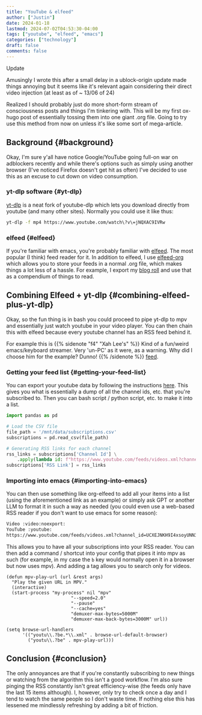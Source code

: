 ```yaml
---
title: "YouTube & elfeed"
author: ["Justin"]
date: 2024-01-18
lastmod: 2024-07-02T04:53:30-04:00
tags: ["youtube", "elfeed", "emacs"]
categories: ["technology"]
draft: false
comments: false
---
```


<div class="alert-primary alert">

<div class="alert-heading">

Update

</div>

Amusingly I wrote this after a small delay in a ublock-origin update made things
annoying but it seems like it's relevant again considering their direct video
injection (at least as of ~ 13/06 of 24)

</div>

Realized I should probably just do more short-form stream of consciousness posts
and things I'm tinkering with. This will be my first ox-hugo post of essentially
tossing them into one giant .org file. Going to try use this method from now on
unless it's like some sort of mega-article.

<section class="outline-1nil">

## Background {#background}

Okay, I'm sure y'all have notice Google/YouTube going full-on war on adblockers
recently and while there's options such as simply using another browser (I've
noticed Firefox doesn't get hit as often) I've decided to use this as an excuse
to cut down on video consumption.

<div class="outline-2nil">

### yt-dlp <span class="tag"><span class="software">software</span></span> {#yt-dlp}

[yt-dlp](<https://github.com/yt-dlp/yt-dlp>) is a neat fork of youtube-dlp which
lets you download directly from youtube (and many other sites). Normally you
could use it like thus:

```bash
yt-dlp -f mp4 https://www.youtube.com/watch\?v\=jNQXAC9IVRw
```

</div>

<div class="outline-2nil">

### elfeed {#elfeed}

If you're familiar with emacs, you're probably familiar with [elfeed](<https://github.com/skeeto/elfeed>). The most
popular (I think) feed reader for it. In addition to elfeed, I use
[elfeed-org](<https://github.com/remyhonig/elfeed-org>) which allows you to store
your feeds in a normal .org file, which makes things a lot less of a hassle. For example, I export my [blog
roll](<https://justin.vc/elfeed>) and use that as a compendium of things to read.

</div>

</section>

<section class="outline-1nil">

## Combining Elfeed + yt-dlp {#combining-elfeed-plus-yt-dlp}

Okay, so the fun thing is in bash you could proceed to pipe yt-dlp to mpv and
essentially just watch youtube in your video player. You can then chain this with elfeed
because every youtube channel has an RSS feed behind it.

For example this is {{% sidenote "f4"  "Xah Lee's" %}}  Kind of a fun/weird emacs/keyboard streamer. Very 'un-PC' as it were, as a warning. Why did I choose him for the example? Dunno! {{% /sidenote %}}
[feed](<https://www.youtube.com/feeds/videos.xml?channel_id=UCXEJNKH9I4xsoyUNN3IL96A>).

<div class="outline-2nil">

### Getting your feed list {#getting-your-feed-list}

You can export your youtube data by following the instructions
[here](<https://support.google.com/accounts/answer/3024190?hl=en>). This gives you
what is essentially a dump of all the channel ids, etc. that you're subscribed
to. Then you can bash script / python script, etc. to make it into a list.

```python
import pandas as pd

# Load the CSV file
file_path = '/mnt/data/subscriptions.csv'
subscriptions = pd.read_csv(file_path)

# Generating RSS links for each channel
rss_links = subscriptions['Channel Id'] \
    .apply(lambda id: f"https://www.youtube.com/feeds/videos.xml?channel_id={id}")
subscriptions['RSS Link'] = rss_links
```

</div>

<div class="outline-2nil">

### Importing into emacs {#importing-into-emacs}

You can then use something like org-elfeed to add all your items into a list
(using the aforementioned link as an example) or simply ask GPT or another LLM
to format it in such a way as needed (you could even use a web-based RSS reader
if you don't want to use emacs for some reason):

```org
Video :video:noexport:
YouTube :youtube:
https://www.youtube.com/feeds/videos.xml?channel_id=UCXEJNKH9I4xsoyUNN3IL96A
```

This allows you to have all your subscriptions into your RSS reader.
You can then add a command / shortcut into your config that pipes it into mpv
as such (for example, in my case the `b` key would normally open it in a
browser but now uses mpv). And adding a tag allows you to search only for
videos.

```emacs-lisp
(defun mpv-play-url (url &rest args)
  "Play the given URL in MPV."
  (interactive)
  (start-process "my-process" nil "mpv"
                        "--speed=2.0"
                        "--pause"
                        "--cache=yes"
                        "demuxer-max-bytes=5000M"
                        "demuxer-max-back-bytes=3000M" url))

(setq browse-url-handlers
      '(("youtu\\.?be.*\\.xml" . browse-url-default-browser)
        ("youtu\\.?be" . mpv-play-url)))
```

</div>

</section>

<section class="outline-1nil">

## Conclusion {#conclusion}

The only annoyances are that if you're constantly subscribing to new things
or watching from the algorithm this isn't a good workflow. I'm also sure pinging the RSS constantly isn't great
efficiency-wise (the feeds only have the last 15 items although). I, however, only try to check once a day and I tend to watch the same people so
I don't waste time. If nothing else this has lessened me mindlessly
refreshing by adding a bit of friction.

</section>
